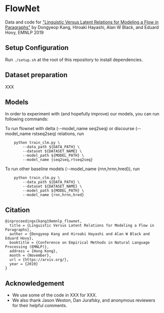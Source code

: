 # FlowNet
Data and code for ["Linguistic Versus Latent Relations for Modeling a Flow in Paragraphs"](https://arxiv.org/) by Dongyeop Kang, Hiroaki Hayashi, Alan W Black, and Eduard Hovy, EMNLP 2019

## Setup Configuration
Run `./setup.sh` at the root of this repository to install dependencies.

## Dataset preparation
XXX

## Models
In order to experiment with (and hopefully improve) our models, you can run following commands:

To run flownet with delta (--model_name seq2seq) or discourse (--model_name rstseq2seq) relations, run 
```
    python train_clm.py \
        --data_path ${DATA_PATH} \
        --dataset ${DATASET_NAME} \
        --model_path ${MODEL_PATH} \
        --model_name {seq2seq,rtseq2seq}
```

To run other baseline models (--model_name {rnn,hrnn,hred}), run 
```
    python train_clm.py \
        --data_path ${DATA_PATH} \
        --dataset ${DATASET_NAME} \
        --model_path ${MODEL_PATH} \
        --model_name {rnn,hrnn,hred}
```

## Citation
    
    @inproceedings{kang19emnlp_flownet,
      title = {Linguistic Versus Latent Relations for Modeling a Flow in Paragraphs},
      author = {Dongyeop Kang and Hiroaki Hayashi and Alan W Black and Eduard Hovy},
      booktitle = {Conference on Empirical Methods in Natural Language Processing (EMNLP)},
      address = {Hong Kong},
      month = {November},
      url = {https://arxiv.org/},
      year = {2019}
    }

## Acknowledgement
 - We use some of the code in XXX for XXX.
 - We also thank Jason Weston, Dan Jurafsky, and anonymous reviewers for their helpful comments.

